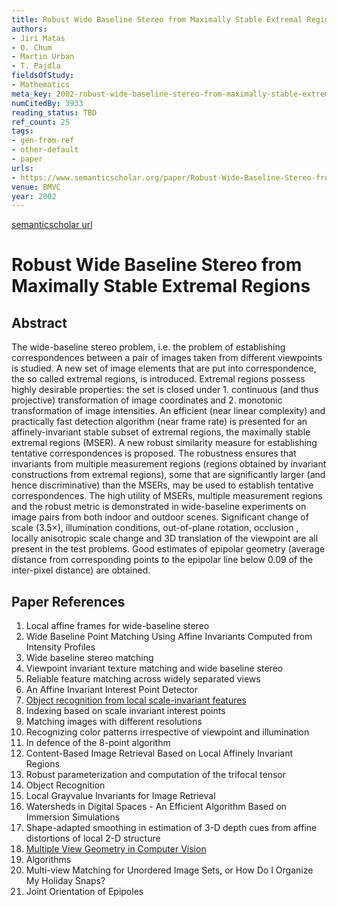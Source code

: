```yaml
---
title: Robust Wide Baseline Stereo from Maximally Stable Extremal Regions
authors:
- Jiri Matas
- O. Chum
- Martin Urban
- T. Pajdla
fieldsOfStudy:
- Mathematics
meta_key: 2002-robust-wide-baseline-stereo-from-maximally-stable-extremal-regions
numCitedBy: 3933
reading_status: TBD
ref_count: 25
tags:
- gen-from-ref
- other-default
- paper
urls:
- https://www.semanticscholar.org/paper/Robust-Wide-Baseline-Stereo-from-Maximally-Stable-Matas-Chum/9d5ea177c7fcaf88ec6f56cbeb3e9b74c08e98a3?sort=total-citations
venue: BMVC
year: 2002
---
```


[semanticscholar url](https://www.semanticscholar.org/paper/Robust-Wide-Baseline-Stereo-from-Maximally-Stable-Matas-Chum/9d5ea177c7fcaf88ec6f56cbeb3e9b74c08e98a3?sort=total-citations)

# Robust Wide Baseline Stereo from Maximally Stable Extremal Regions

## Abstract

The wide-baseline stereo problem, i.e. the problem of establishing correspondences between a pair of images taken from different viewpoints is studied. A new set of image elements that are put into correspondence, the so called extremal regions, is introduced. Extremal regions possess highly desirable properties: the set is closed under 1. continuous (and thus projective) transformation of image coordinates and 2. monotonic transformation of image intensities. An efficient (near linear complexity) and practically fast detection algorithm (near frame rate) is presented for an affinely-invariant stable subset of extremal regions, the maximally stable extremal regions (MSER). A new robust similarity measure for establishing tentative correspondences is proposed. The robustness ensures that invariants from multiple measurement regions (regions obtained by invariant constructions from extremal regions), some that are significantly larger (and hence discriminative) than the MSERs, may be used to establish tentative correspondences. The high utility of MSERs, multiple measurement regions and the robust metric is demonstrated in wide-baseline experiments on image pairs from both indoor and outdoor scenes. Significant change of scale (3.5×), illumination conditions, out-of-plane rotation, occlusion , locally anisotropic scale change and 3D translation of the viewpoint are all present in the test problems. Good estimates of epipolar geometry (average distance from corresponding points to the epipolar line below 0.09 of the inter-pixel distance) are obtained.

## Paper References

1. Local affine frames for wide-baseline stereo
2. Wide Baseline Point Matching Using Affine Invariants Computed from Intensity Profiles
3. Wide baseline stereo matching
4. Viewpoint invariant texture matching and wide baseline stereo
5. Reliable feature matching across widely separated views
6. An Affine Invariant Interest Point Detector
7. [Object recognition from local scale-invariant features](1999-object-recognition-from-local-scale-invariant-features)
8. Indexing based on scale invariant interest points
9. Matching images with different resolutions
10. Recognizing color patterns irrespective of viewpoint and illumination
11. In defence of the 8-point algorithm
12. Content-Based Image Retrieval Based on Local Affinely Invariant Regions
13. Robust parameterization and computation of the trifocal tensor
14. Object Recognition
15. Local Grayvalue Invariants for Image Retrieval
16. Watersheds in Digital Spaces - An Efficient Algorithm Based on Immersion Simulations
17. Shape-adapted smoothing in estimation of 3-D depth cues from affine distortions of local 2-D structure
18. [Multiple View Geometry in Computer Vision](2001-multiple-view-geometry-in-computer-vision)
19. Algorithms
20. Multi-view Matching for Unordered Image Sets, or How Do I Organize My Holiday Snaps?
21. Joint Orientation of Epipoles
